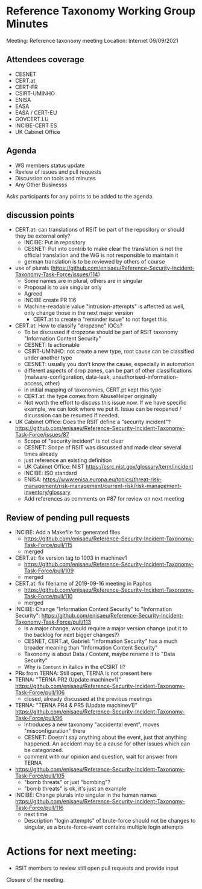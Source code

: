 # Reference Taxonomy Working Group Minutes

Meeting: Reference taxonomy meeting Location: Internet 09/09/2021

## Attendees coverage
- CESNET
- CERT.at
- CERT-FR
- CSIRT-UMINHO
- ENISA
- EASA
- EASA / CERT-EU 
- GOVCERT.LU
- INCIBE-CERT ES
- UK Cabinet Office

## Agenda
- WG members status update
- Review of issues and pull requests
- Discussion on tools and minutes 
- Any Other Businesss

Asks participants for any points to be added to the agenda.

## discussion points 
- CERT.at: can translations of RSIT be part of the repository or should they be external only?
    - INCIBE: Put in repository
    - CESNET: Put into contrib to make clear the translation is not the official translation and the WG is not responsible to maintain it
    - german translation is to be reviewed by others of course
- use of plurals (https://github.com/enisaeu/Reference-Security-Incident-Taxonomy-Task-Force/issues/114)
    - Some names are in plural, others are in singular
    - Proposal is to use singular only
    - Agreed
    - INCIBE create PR 116
    - Machine-readable value "intrusion-attempts" is affected as well, only change those in the next major version
        - CERT.at to create a "reminder issue" to not forget this
- CERT.at: How to classify "dropzone" IOCs?
    - To be discussed if dropzone should be part of RSIT taxonomy "Information Content Security"
    - CESNET: Is actionable
    - CSIRT-UMINHO: not create a new type, root cause can be classified under another type
    - CESNET: usually you don't know the cause, especially in automation
    - different aspects of drop zones, can be part of other classifications (malware-configuration, data-leak, unauthorised-information-access, other)
    - in initial mapping of taxonomies, CERT.pt kept this type
    - CERT.at: the type comes from AbuseHelper originally
    - Not worth the effort to discuss this issue now. If we have specific example, we can look where we put it. Issue can be reopened / dicusssion can be resumed if needed.
- UK Cabinet Office: Does the RSIT define a "security incident"? https://github.com/enisaeu/Reference-Security-Incident-Taxonomy-Task-Force/issues/87
    - Scope of "security incident" is not clear
    - CESNET: Scope of RSIT was discussed and made clear several times already
    - just reference an existing definition
    - UK Cabinet Office: NIST https://csrc.nist.gov/glossary/term/incident
    - INCIBE: ISO standard
    - ENISA: https://www.enisa.europa.eu/topics/threat-risk-management/risk-management/current-risk/risk-management-inventory/glossary
    - Add references as comments on #87 for review on next meeting

## Review of pending pull requests
- INCIBE: Add a Makefile for generated files
    - https://github.com/enisaeu/Reference-Security-Incident-Taxonomy-Task-Force/pull/115
    - merged
- CERT.at: fix version tag to 1003 in machinev1
    - https://github.com/enisaeu/Reference-Security-Incident-Taxonomy-Task-Force/pull/109
    - merged
- CERT.at: fix filename of 2019-09-16 meeting in Paphos
    - https://github.com/enisaeu/Reference-Security-Incident-Taxonomy-Task-Force/pull/110
    - merged
- INCIBE: Change "Information Content Security" to "Information Security": https://github.com/enisaeu/Reference-Security-Incident-Taxonomy-Task-Force/pull/113
    - Is a major change, would require a major version change (put it to the backlog for next bigger changes?)
    - CESNET, CERT.at, Gabriel: "Information Security" has a much broader meaning than "Information Content Security"
    - Taxonomy is about Data / Content, maybe rename it to "Data Security"
    - Why is `Content` in italics in the eCSIRT II?
- PRs from TERNA: Still open, TERNA is not present here
- TERNA: "TERNA PR2 (Update machinev1)" https://github.com/enisaeu/Reference-Security-Incident-Taxonomy-Task-Force/pull/106
    - closed, already discussed at the previous meetings
- TERNA: "TERNA PR4 & PR5 (Update machinev1)" https://github.com/enisaeu/Reference-Security-Incident-Taxonomy-Task-Force/pull/96
    - Introduces a new taxonomy "accidental event", moves "misconfiguration" there
    - CESNET: Doesn't say anything about the event, just that anything happened. An accident may be a cause for other issues which can be categorized.
    - comment with our opinion and question, wait for answer from TERNA
- https://github.com/enisaeu/Reference-Security-Incident-Taxonomy-Task-Force/pull/105
    - "bomb threats" or just "bombing"?
    - "bomb threats" is ok, it's just an example
- INCIBE: Change plurals into singular in the human names https://github.com/enisaeu/Reference-Security-Incident-Taxonomy-Task-Force/pull/116
    - next time
    - Description "login attempts" of brute-force should not be changes to singular, as a brute-force-event contains multiple login attempts

# Actions for next meeting:

- RSIT members to review still open pull requests and provide input
 
Closure of the meeting. 
